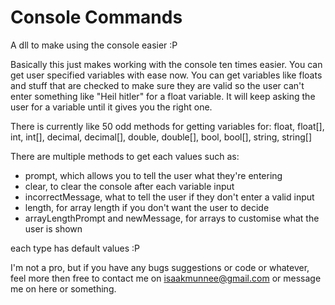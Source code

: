 # Console Commands
A dll to make using the console easier :P

Basically this just makes working with the console ten times easier. You can get user specified variables with ease now. You can get variables like floats and stuff that are checked to make sure they are valid so the user can't enter something like "Heil hitler" for a float variable. It will keep asking the user for a variable until it gives you the right one.

There is currently like 50 odd methods for getting variables for:
float, float[], int, int[], decimal, decimal[], double, double[], bool, bool[], string, string[]

There are multiple methods to get each values such as:
- prompt, which allows you to tell the user what they're entering
- clear, to clear the console after each variable input
- incorrectMessage, what to tell the user if they don't enter a valid input
- length, for array length if you don't want the user to decide
- arrayLengthPrompt and newMessage, for arrays to customise what the user is shown

each type has default values :P

I'm not a pro, but if you have any bugs suggestions or code or whatever, feel more then free to contact me on isaakmunnee@gmail.com or message me on here or something. 
